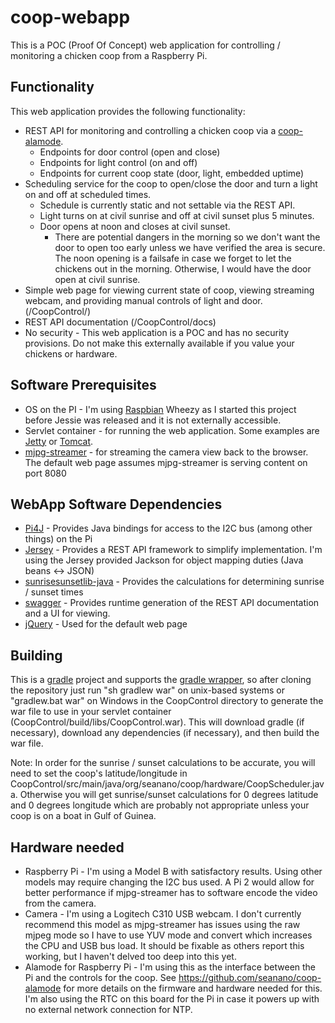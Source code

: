 # coop-webapp
This is a POC (Proof Of Concept) web application for controlling / monitoring a chicken coop from a Raspberry Pi.

## Functionality
This web application provides the following functionality:
* REST API for monitoring and controlling a chicken coop via a [coop-alamode](https://github.com/seanano/coop-alamode).
  * Endpoints for door control (open and close)
  * Endpoints for light control (on and off)
  * Endpoints for current coop state (door, light, embedded uptime)
* Scheduling service for the coop to open/close the door and turn a light on and off at scheduled times.
  * Schedule is currently static and not settable via the REST API.
  * Light turns on at civil sunrise and off at civil sunset plus 5 minutes.
  * Door opens at noon and closes at civil sunset.
    * There are potential dangers in the morning so we don't want the door to open too early unless we have verified the area is secure. The noon opening is a failsafe in case we forget to let the chickens out in the morning.  Otherwise, I would have the door open at civil sunrise.
* Simple web page for viewing current state of coop, viewing streaming webcam, and providing manual controls of light and door. (/CoopControl/)
* REST API documentation (/CoopControl/docs)
* No security - This web application is a POC and has no security provisions.  Do not make this externally available if you value your chickens or hardware.

## Software Prerequisites
* OS on the PI - I'm using [Raspbian](https://www.raspberrypi.org/downloads/raspbian/) Wheezy as I started this project before Jessie was released and it is not externally accessible.
* Servlet container - for running the web application. Some examples are [Jetty](http://www.eclipse.org/jetty/) or [Tomcat](http://tomcat.apache.org/).
* [mjpg-streamer](http://sourceforge.net/projects/mjpg-streamer/) - for streaming the camera view back to the browser.  The default web page assumes mjpg-streamer is serving content on port 8080

## WebApp Software Dependencies
* [Pi4J](http://pi4j.com/) - Provides Java bindings for access to the I2C bus (among other things) on the Pi
* [Jersey](https://jersey.java.net/) - Provides a REST API framework to simplify implementation. I'm using the Jersey provided Jackson for object mapping duties (Java beans <-> JSON)
* [sunrisesunsetlib-java](http://mikereedell.github.io/sunrisesunsetlib-java/) - Provides the calculations for determining sunrise / sunset times
* [swagger](http://swagger.io/) - Provides runtime generation of the REST API documentation and a UI for viewing.
* [jQuery](https://jquery.com/) - Used for the default web page

## Building
This is a [gradle](http://gradle.org/) project and supports the [gradle wrapper](https://docs.gradle.org/current/userguide/gradle_wrapper.html), so after cloning the repository just run "sh gradlew war" on unix-based systems or "gradlew.bat war" on Windows in the CoopControl directory to generate the war file to use in your servlet container (CoopControl/build/libs/CoopControl.war). This will download gradle (if necessary), download any dependencies (if necessary), and then build the war file.

Note: In order for the sunrise / sunset calculations to be accurate, you will need to set the coop's latitude/longitude in CoopControl/src/main/java/org/seanano/coop/hardware/CoopScheduler.java.  Otherwise you will get sunrise/sunset calculations for 0 degrees latitude and 0 degrees longitude which are probably not appropriate unless your coop is on a boat in Gulf of Guinea.

## Hardware needed
* Raspberry Pi - I'm using a Model B with satisfactory results.  Using other models may require changing the I2C bus used. A Pi 2 would allow for better performance if mjpg-streamer has to software encode the video from the camera.
* Camera - I'm using a Logitech C310 USB webcam. I don't currently recommend this model as mjpg-streamer has issues using the raw mjpeg mode so I have to use YUV mode and convert which increases the CPU and USB bus load. It should be fixable as others report this working, but I haven't delved too deep into this yet.
* Alamode for Raspberry Pi - I'm using this as the interface between the Pi and the controls for the coop. See https://github.com/seanano/coop-alamode for more details on the firmware and hardware needed for this.  I'm also using the RTC on this board for the Pi in case it powers up with no external network connection for NTP.

